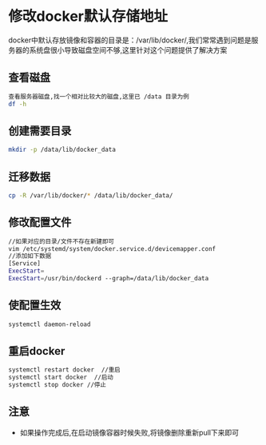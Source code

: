 # 修改docker默认存储地址
docker中默认存放镜像和容器的目录是：/var/lib/docker/,我们常常遇到问题是服务器的系统盘很小导致磁盘空间不够,这里针对这个问题提供了解决方案
## 查看磁盘
```bash
查看服务器磁盘,找一个相对比较大的磁盘,这里已 /data 目录为例
df -h 
```
## 创建需要目录
```bash
mkdir -p /data/lib/docker_data
```
## 迁移数据
```bash
cp -R /var/lib/docker/* /data/lib/docker_data/
```
## 修改配置文件
```bash
//如果对应的目录/文件不存在新建即可
vim /etc/systemd/system/docker.service.d/devicemapper.conf
//添加如下数据
[Service]
ExecStart=
ExecStart=/usr/bin/dockerd --graph=/data/lib/docker_data
```
## 使配置生效
```bash
systemctl daemon-reload
```
## 重启docker
```bash
systemctl restart docker  //重启
systemctl start docker  //启动
systemctl stop docker //停止
```
## 注意
- 如果操作完成后,在启动镜像容器时候失败,将镜像删除重新pull下来即可
